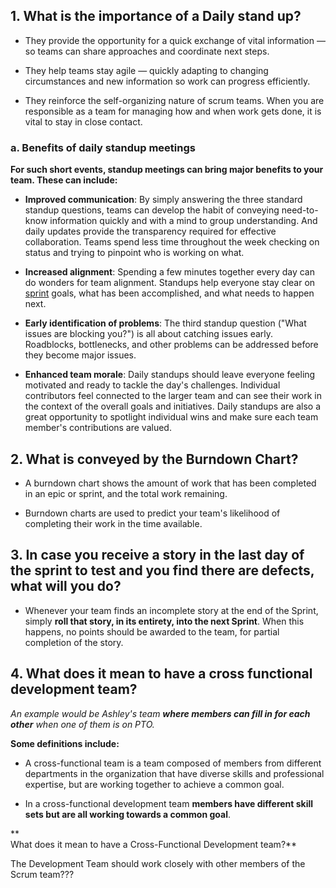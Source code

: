## 1. What is the importance of a Daily stand up?

 - They provide the opportunity for a quick exchange of vital
   information — so teams can share approaches and coordinate next steps.
   
 - They help teams stay agile — quickly adapting to changing
   circumstances and new information so work can progress efficiently.
   
 - They reinforce the self-organizing nature of scrum teams. When you
   are responsible as a team for managing how and when work gets done,
   it is vital to stay in close contact.

### a. Benefits of daily standup meetings

**For such short events, standup meetings can bring major benefits to your team. These can include:**

-   **Improved communication**:  By simply answering the three standard standup questions, teams can develop the habit of conveying need-to-know information quickly and with a mind to group understanding. And daily updates provide the transparency required for effective collaboration. Teams spend less time throughout the week checking on status and trying to pinpoint who is working on what.
    
-   **Increased alignment**: Spending a few minutes together every day can do wonders for team alignment. Standups help everyone stay clear on  [sprint](https://www.aha.io/roadmapping/guide/agile/what-is-a-sprint)  goals, what has been accomplished, and what needs to happen next.
    
-   **Early identification of problems**: The third standup question ("What issues are blocking you?") is all about catching issues early. Roadblocks, bottlenecks, and other problems can be addressed before they become major issues.
    
-   **Enhanced team morale**: Daily standups should leave everyone feeling motivated and ready to tackle the day's challenges. Individual contributors feel connected to the larger team and can see their work in the context of the overall goals and initiatives. Daily standups are also a great opportunity to spotlight individual wins and make sure each team member's contributions are valued.

## 2. What is conveyed by the Burndown Chart?

 - A burndown chart shows the amount of work that has been completed in
   an epic or sprint, and the total work remaining.
   
 - Burndown charts are used to predict your team's likelihood of
   completing their work in the time available.
   
## 3. In case you receive a story in the last day of the sprint to test and you find there are defects, what will you do?

 - Whenever your team finds an incomplete story at the end of the
   Sprint, simply **roll that story, in its entirety, into the next
   Sprint**. When this happens, no points should be awarded to the team,
   for partial completion of the story.

## 4. What does it mean to have a cross functional development team?
*An example would be Ashley's team **where members can fill in for each other** when one of them is on PTO.*

**Some definitions include:**
 - A cross-functional team is a team composed of members from
   different departments in the organization that have diverse skills
   and professional expertise, but are working together to achieve a
   common goal.
   
 - In a cross-functional development team **members have different skill
   sets but are all working towards a common goal**.

**  
What does it mean to have a Cross-Functional Development team?**



The Development Team should work closely with other members of the Scrum team???
